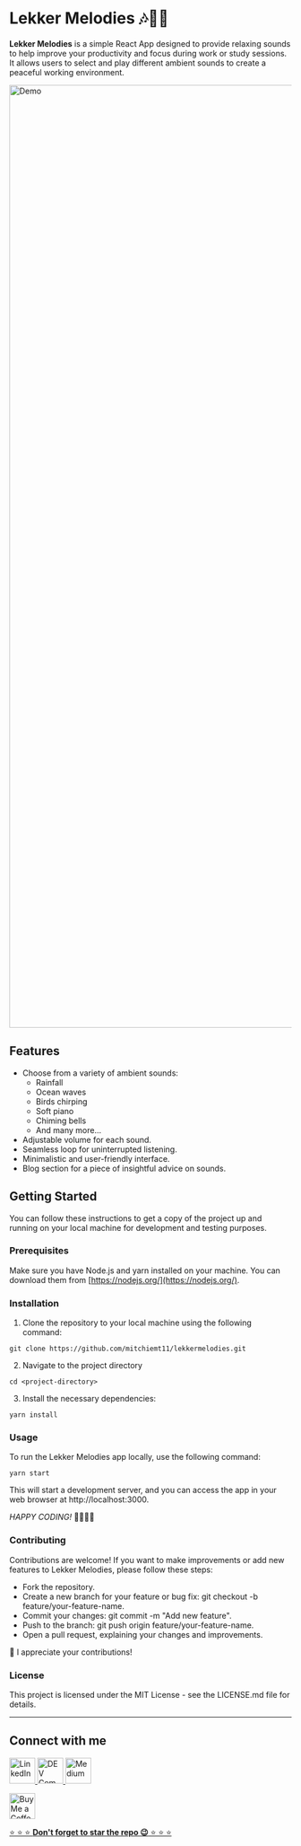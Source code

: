 # Lekker Melodies 🎶🎼🎵


**Lekker Melodies** is a simple React App designed to provide relaxing sounds to help improve your productivity and focus during work or study sessions. It allows users to select and play different ambient sounds to create a peaceful working environment.

<img width="1680" alt="Demo" src="https://github.com/mitchiemt11/lekkermelodies/assets/74592107/12b0b472-4019-4389-bacd-0796b7e1df61">



## Features

- Choose from a variety of ambient sounds:
  - Rainfall
  - Ocean waves
  - Birds chirping
  - Soft piano
  - Chiming bells
  - And many more...
- Adjustable volume for each sound.
- Seamless loop for uninterrupted listening.
- Minimalistic and user-friendly interface.
- Blog section for a piece of insightful advice on sounds.


## Getting Started

You can follow these instructions to get a copy of the project up and running on your local machine for development and testing purposes.

### Prerequisites

Make sure you have Node.js and yarn installed on your machine. You can download them from [https://nodejs.org/](https://nodejs.org/).

### Installation

1. Clone the repository to your local machine using the following command:

 ```
 git clone https://github.com/mitchiemt11/lekkermelodies.git
 ```

2. Navigate to the project directory

```
cd <project-directory>
```

3. Install the necessary dependencies:

```
yarn install
```

### Usage
To run the Lekker Melodies app locally, use the following command:
```
yarn start
```

This will start a development server, and you can access the app in your web browser at http://localhost:3000.

_HAPPY CODING!_ 🎉🎉🎉🎉


### Contributing
Contributions are welcome! If you want to make improvements or add new features to Lekker Melodies, please follow these steps:

- Fork the repository.
- Create a new branch for your feature or bug fix: git checkout -b feature/your-feature-name.
- Commit your changes: git commit -m "Add new feature".
- Push to the branch: git push origin feature/your-feature-name.
- Open a pull request, explaining your changes and improvements.

🎉 I appreciate your contributions!

### License
This project is licensed under the MIT License - see the LICENSE.md file for details.

-------

## Connect with me

<a href='https://www.linkedin.com/in/mitchell-mutandah-5726aa212/' target='_blank'><img height='35' style='border:0px;height:46px;' src='https://images.rawpixel.com/image_png_800/czNmcy1wcml2YXRlL3Jhd3BpeGVsX2ltYWdlcy93ZWJzaXRlX2NvbnRlbnQvbHIvdjk4Mi1kNS0xMF8xLnBuZw.png' border='0' alt='LinkedIn' />
<a href='https://dev.to/mitchiemt11' target='_blank'><img height='35' style='border:0px;height:46px;' src='https://dev-to-uploads.s3.amazonaws.com/uploads/logos/resized_logo_UQww2soKuUsjaOGNB38o.png' border='0' alt='DEV Community' />
<a href='https://medium.com/@mitchiemt11' target='_blank'><img height='35' style='border:0px;height:46px;' src='https://cdn.icon-icons.com/icons2/2997/PNG/512/medium_logo_icon_187624.png' border='0' alt='Medium' />



<a href='https://ko-fi.com/iammtander' target='_blank'><img height='35' style='border:0px;height:46px;' src='https://az743702.vo.msecnd.net/cdn/kofi3.png?v=0' border='0' alt='Buy Me a Coffee at ko-fi.com' />


 ⭐ ⭐ ⭐ **Don't forget to star the repo 😉** ⭐ ⭐ ⭐

